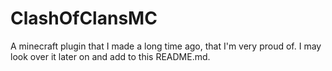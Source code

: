 # ClashOfClansMC

A minecraft plugin that I made a long time ago, that I'm very proud of. I may look over it later on and add to this README.md.
